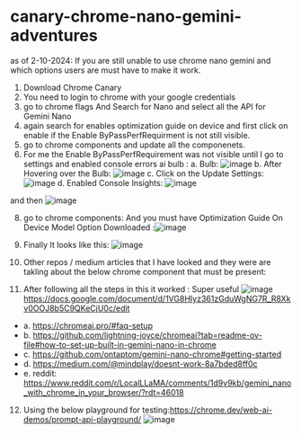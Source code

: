 # canary-chrome-nano-gemini-adventures
as of 2-10-2024:
If you are still unable to use chrome nano gemini and which options users are must have to make it work.
1. Download Chrome Canary
2. You need to login to chrome with your google credentials
3. go to chrome flags And Search for Nano and select all the API for Gemini Nano
4. again search for enables optimization guide on device and first click on enable if the Enable 
ByPassPerfRequirment is not still visible.
5. go to chrome components and update all the componenets.
6. For me the Enable ByPassPerfRequirement was not visible until I go to settings and enabled console errors ai bulb : a. Bulb: ![image](https://github.com/user-attachments/assets/fa7bc354-09e1-4d0e-bcd5-d817fb2f959c)
b. After Hovering over the Bulb: ![image](https://github.com/user-attachments/assets/a9f3764e-e23b-4a6c-8f2d-08b8f18c3918)
c. Click on the Update Settings: ![image](https://github.com/user-attachments/assets/730d24dd-2714-4cfe-8d30-ed5dd27a31ba)
d. Enabled Console Insights: ![image](https://github.com/user-attachments/assets/519e2e96-1324-4f9a-a9ac-3006c74faac0)

 and then ![image](https://github.com/user-attachments/assets/c9d9d9de-48a0-4379-a48d-4c61b9b42bdf)

8. go to chrome components: And you must have Optimization Guide On Device Model Option Downloaded :![image](https://github.com/user-attachments/assets/80648412-7b45-49b3-afac-43fe171b6756)
9. Finally It looks like this: ![image](https://github.com/user-attachments/assets/0e0aa94c-cef4-4b28-b18f-665cd82d9264)

10. Other repos / medium articles that I have looked and they were are takling about the below chrome component that must be present:
11. After following all the steps in this it worked : Super useful ![image](https://github.com/user-attachments/assets/7ff7f795-d54b-4a26-a316-b04dee8f27e9)
https://docs.google.com/document/d/1VG8HIyz361zGduWgNG7R_R8Xkv0OOJ8b5C9QKeCjU0c/edit
  - a. https://chromeai.pro/#faq-setup
  - b. https://github.com/lightning-joyce/chromeai?tab=readme-ov-file#how-to-set-up-built-in-gemini-nano-in-chrome
  - c. https://github.com/ontaptom/gemini-nano-chrome#getting-started
  - d. https://medium.com/@mindplay/doesnt-work-8a7bded8ff0c
  - e. reddit: https://www.reddit.com/r/LocalLLaMA/comments/1d9v9kb/gemini_nano_with_chrome_in_your_browser/?rdt=46018
12. Using the below playground for testing:https://chrome.dev/web-ai-demos/prompt-api-playground/
    ![image](https://github.com/user-attachments/assets/88dca4a9-a8bb-45a8-aea1-f315cf90db74)
